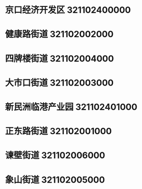 # 京口经济开发区 321102400000
# 健康路街道 321102002000
# 四牌楼街道 321102004000
# 大市口街道 321102003000
# 新民洲临港产业园 321102401000
# 正东路街道 321102001000
# 谏壁街道 321102006000
# 象山街道 321102005000
